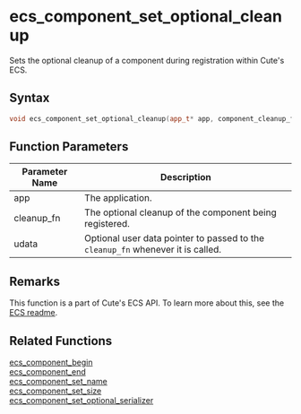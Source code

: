 # ecs_component_set_optional_cleanup

Sets the optional cleanup of a component during registration within Cute's ECS.

## Syntax

```cpp
void ecs_component_set_optional_cleanup(app_t* app, component_cleanup_fn* cleanup_fn, void* udata = NULL);
```

## Function Parameters

Parameter Name | Description
--- | ---
app | The application.
cleanup_fn | The optional cleanup of the component being registered.
udata | Optional user data pointer to passed to the `cleanup_fn` whenever it is called.

## Remarks

This function is a part of Cute's ECS API. To learn more about this, see the [ECS readme](https://github.com/RandyGaul/cute_framework/blob/master/docs/ecs/README.md).

## Related Functions

[ecs_component_begin](https://github.com/RandyGaul/cute_framework/blob/master/docs/ecs/ecs_component_begin.md)  
[ecs_component_end](https://github.com/RandyGaul/cute_framework/blob/master/docs/ecs/ecs_component_end.md)  
[ecs_component_set_name](https://github.com/RandyGaul/cute_framework/blob/master/docs/ecs/ecs_component_set_name.md)  
[ecs_component_set_size](https://github.com/RandyGaul/cute_framework/blob/master/docs/ecs/ecs_component_set_size.md)  
[ecs_component_set_optional_serializer](https://github.com/RandyGaul/cute_framework/blob/master/docs/ecs/ecs_component_set_optional_serializer.md)  
